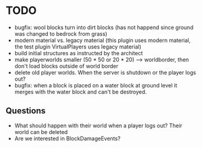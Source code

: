 # TODO
- bugfix: wool blocks turn into dirt blocks (has not happend since ground was changed to bedrock from grass)
- modern material vs. legacy material (this plugin uses modern material, the test plugin VirtualPlayers uses legacy material)
- build initial structures as instructed by the architect
- make playerworlds smaller (50 * 50 or 20 * 20) --> worldborder, then don't load blocks outside of world border
- delete old player worlds. When the server is shutdown or the player logs out?
- bugfix: when a block is placed on a water block at ground level it merges with the water block and can't be destroyed.


## Questions
- What should happen with their world when a player logs out? Their world can be deleted
- Are we interested in BlockDamageEvents?